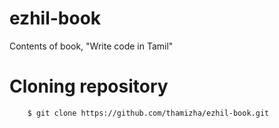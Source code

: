 # ezhil-book
Contents of book, "Write code in Tamil"

Cloning repository
==================
```
    $ git clone https://github.com/thamizha/ezhil-book.git
```
